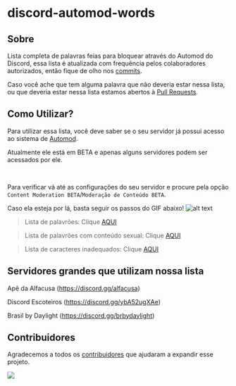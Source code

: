 # discord-automod-words


## Sobre
Lista completa de palavras feias para bloquear através do Automod do Discord, essa lista é atualizada com frequência pelos colaboradores autorizados, então fique de olho nos [commits](https://github.com/DarkPizza/discord-automod-words/commits).

Caso você ache que tem alguma palavra que não deveria estar nessa lista, ou que deveria estar nessa lista estamos abertos à [Pull Requests](https://github.com/DarkPizza/discord-automod-words/pulls).


## Como Utilizar?
Para utilizar essa lista, você deve saber se o seu servidor já possui acesso ao sistema de [Automod](https://support.discord.com/hc/pt-br/articles/4421269296535).

Atualmente ele está em BETA e apenas alguns servidores podem ser acessados por ele.

󠂪

Para verificar vá até as configurações do seu servidor e procure pela opção `Content Moderation BETA`/`Moderação de Conteúdo BETA`.

Caso ela esteja por lá, basta seguir os passos do GIF abaixo!
![alt text](Gif_Tutorial-min.gif "Logo Title Text 1")

> Lista de palavrões: Clique [AQUI](https://raw.githubusercontent.com/DarkPizza/discord-automod-words/blob/main/KeywordFilter01)

> Lista de palavrões com conteúdo sexual: Clique [AQUI](https://raw.githubusercontent.com/DarkPizza/discord-automod-words/blob/main/KeywordFilter02)

> Lista de caracteres inadequados: Clique [AQUI](https://raw.githubusercontent.com/DarkPizza/discord-automod-words/main/KeywordFilter03)

## Servidores grandes que utilizam nossa lista
Apê da Alfacusa (https://discord.gg/alfacusa)

Discord Escoteiros (https://discord.gg/ybA52ugXAe)

Brasil by Daylight (https://discord.gg/brbydaylight)

## Contribuidores
Agradecemos a todos os [contribuidores](https://github.com/DarkPizza/discord-automod-words/graphs/contributors) que ajudaram a expandir esse projeto.

<a href="https://github.com/DarkPizza/discord-automod-words/graphs/contributors">
  <img src="https://contrib.rocks/image?repo=DarkPizza/discord-automod-words" />
</a>
